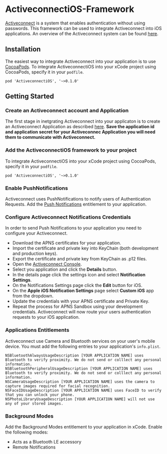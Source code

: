 # ActiveconnectiOS-Framework
[Activeconnect](https://activeconnect.io) is a system that enables authentication without using passwords.
This framework can be used to integrate Activeconnect into iOS applications.
An overview of the Activeconnect system can be found [here](https://activeconnect.readthedocs.io/en/latest).

## Installation
The easiest way to integrate Activeconnect into your application is to use [CocoaPods](https://cocoapods.org).
To integrate ActiveconnectiOS into your xCode project using CocoaPods, specify it in your `podfile`.
```
pod 'ActiveconnectiOS', '~>0.1.0'
```

## Getting Started
### Create an Activeconnect account and Application
The first stage in inetgrating Activeconnect into your applicaton is to create an Activeconnect Application as described [here](https://activeconnect.readthedocs.io/en/latest/getting_started.html).
**Save the application id and application secret for your Activeconnec Application you will need them to communicate with Activeconnect.**

### Add the ActiveconnectiOS framework to your project
To integrate ActiveconnectiOS into your xCode project using CocoaPods, specify it in your `podfile`.
```
pod 'ActiveconnectiOS', '~>0.1.0'
```

### Enable PushNotifications
Activeconnect uses PushNotifications to notify users of Authentication Requests.
Add the [Push Notifications](https://developer.apple.com/documentation/usernotifications) entitlement to your application.

### Configure Activeconnect Notifications Credentials
In order to send Push Notifications to your application you need to configure your Activeconnect.
- Download the APNS certificates for your application.
- Import the certificate and private key into KeyChain (both development and production keys).
- Export the certificate and private key from KeyChain as .p12 files.
- Open the [Activeconnect Console](https://activeconnect.activeapi.ninja/applications).
- Select you application and click the **Details** button.
- In the details page click the settings icon and select **Notification Settings**.
- On the Notifications Settings page click the **Edit** button for iOS.
- On the **Apple iOS Notification Settings** page select **Custom iOS** app from the dropdown.
- Update the credentials with your APNS certificate and Private Key.
- Repeat the process for APNS Sandbox using your development credentials.
Activeconnect will now route your users authentication requests to your iOS application.

### Applications Entitlements
Activeconnect use Camera and Bluetooth services on your user's mobile device.
You must add the following entries to your application's `info.plist`.
```
NSBluetoothAlwaysUsageDescription [YOUR APPLICATION NAME] uses Bluetooth to verify proximity. We do not send or colllect any personal information.
NSBluetoothPeripheralUsageDescription [YOUR APPLICATION NAME] uses Bluetooth to verify proximity. We do not send or colllect any personal information.
NSCameraUsageDescription [YOUR APPLICATION NAME] uses the camera to capture images required for facial recognition.
NSFaceIDUsageDescription [YOUR APPLICATION NAME] uses FaceID to verify that you can unlock your phone.
NSPhotoLibraryUsageDescription [YOUR APPLICATION NAME] will not use any of your stored images.
```
### Background Modes
Add the Background Modes entitlement to your application in xCode.
Enable the following modes:
- Acts as a Bluetooth LE accessory
- Remote Notifications

